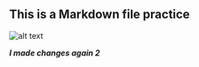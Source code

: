 ## This is a Markdown file practice

![alt text](https://image.freepik.com/free-photo/cute-cat-picture_1122-449.jpg)


***I made changes again 2***